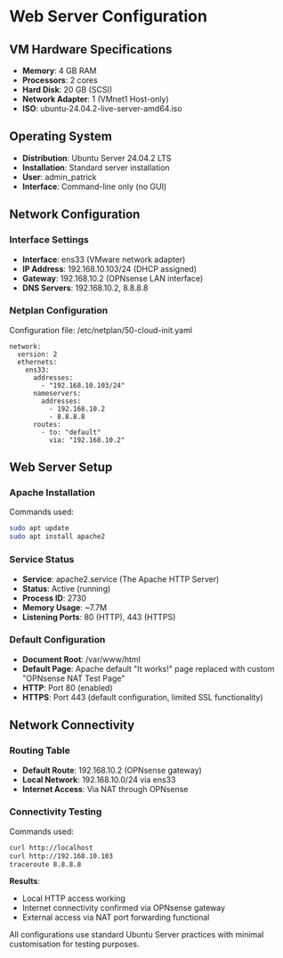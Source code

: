 # Web Server Configuration

## VM Hardware Specifications

- **Memory**: 4 GB RAM
- **Processors**: 2 cores
- **Hard Disk**: 20 GB (SCSI)
- **Network Adapter**: 1 (VMnet1 Host-only)
- **ISO**: ubuntu-24.04.2-live-server-amd64.iso

## Operating System

- **Distribution**: Ubuntu Server 24.04.2 LTS
- **Installation**: Standard server installation
- **User**: admin_patrick
- **Interface**: Command-line only (no GUI)

## Network Configuration

### Interface Settings
- **Interface**: ens33 (VMware network adapter)
- **IP Address**: 192.168.10.103/24 (DHCP assigned)
- **Gateway**: 192.168.10.2 (OPNsense LAN interface)
- **DNS Servers**: 192.168.10.2, 8.8.8.8

### Netplan Configuration
Configuration file: /etc/netplan/50-cloud-init.yaml

    network:
      version: 2
      ethernets:
        ens33:
          addresses:
            - "192.168.10.103/24"
          nameservers:
            addresses:
              - 192.168.10.2
              - 8.8.8.8
          routes:
            - to: "default"
              via: "192.168.10.2"

## Web Server Setup

### Apache Installation
Commands used:
```bash
sudo apt update
sudo apt install apache2
```

### Service Status
- **Service**: apache2.service (The Apache HTTP Server)
- **Status**: Active (running)
- **Process ID**: 2730
- **Memory Usage**: ~7.7M
- **Listening Ports**: 80 (HTTP), 443 (HTTPS)

### Default Configuration
- **Document Root**: /var/www/html
- **Default Page**: Apache default "It works!" page replaced with custom "OPNsense NAT Test Page"
- **HTTP**: Port 80 (enabled)
- **HTTPS**: Port 443 (default configuration, limited SSL functionality)

## Network Connectivity

### Routing Table
- **Default Route**: 192.168.10.2 (OPNsense gateway)
- **Local Network**: 192.168.10.0/24 via ens33
- **Internet Access**: Via NAT through OPNsense

### Connectivity Testing
Commands used:
```bash
curl http://localhost
curl http://192.168.10.103
traceroute 8.8.8.8
```

**Results**: 
- Local HTTP access working
- Internet connectivity confirmed via OPNsense gateway
- External access via NAT port forwarding functional

All configurations use standard Ubuntu Server practices with minimal customisation for testing purposes.
